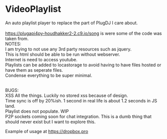 # VideoPlaylist
An auto playlist player to replace the part of PlugDJ I care about.<br/>
<br/>
https://plugapi4py-houdhakker2-2.c9.io/song is were some of the code was taken from.<br/>
NOTES:<br/>
I am trying to not use any 3rd party resources such as jquery. <br/>
This is html should be able to be run without webserver.<br/>
Internet is need to access youtube.<br/>
Playlists can be added to locastorage to avoid having to have files hosted or have them as seperate files.<br/>
Condense everything to be super minimal.<br/>
<br/>

BUGS:<br/>
XSS All the things. Luckily no stored xss because of design.<br/>
Time sync is off by 20%ish. 1 second in real life is about 1.2 seconds in JS land. <br/>
Playlist does not populate. WIP <br/>
P2P sockets coming soon for chat integration. This is a dumb thing that should never exist but I want to explore this.<br/>




Example of usage at https://dropbox.pro
